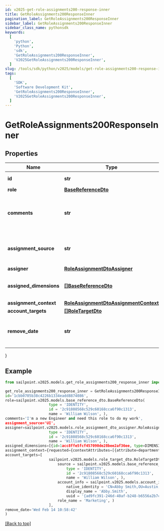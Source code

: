 ```yaml
---
id: v2025-get-role-assignments200-response-inner
title: GetRoleAssignments200ResponseInner
pagination_label: GetRoleAssignments200ResponseInner
sidebar_label: GetRoleAssignments200ResponseInner
sidebar_class_name: pythonsdk
keywords:
  [
    'python',
    'Python',
    'sdk',
    'GetRoleAssignments200ResponseInner',
    'V2025GetRoleAssignments200ResponseInner',
  ]
slug: /tools/sdk/python/v2025/models/get-role-assignments200-response-inner
tags:
  [
    'SDK',
    'Software Development Kit',
    'GetRoleAssignments200ResponseInner',
    'V2025GetRoleAssignments200ResponseInner',
  ]
---
```


# GetRoleAssignments200ResponseInner

## Properties

| Name | Type | Description | Notes |
| --- | --- | --- | --- |
| **id** | **str** | Assignment Id | [optional] |
| **role** | [**BaseReferenceDto**](base-reference-dto) |  | [optional] |
| **comments** | **str** | Comments added by the user when the assignment was made | [optional] |
| **assignment_source** | **str** | Source describing how this assignment was made | [optional] |
| **assigner** | [**RoleAssignmentDtoAssigner**](role-assignment-dto-assigner) |  | [optional] |
| **assigned_dimensions** | [**[]BaseReferenceDto**](base-reference-dto) | Dimensions assigned related to this role | [optional] |
| **assignment_context** | [**RoleAssignmentDtoAssignmentContext**](role-assignment-dto-assignment-context) |  | [optional] |
| **account_targets** | [**[]RoleTargetDto**](role-target-dto) |  | [optional] |
| **remove_date** | **str** | Date that the assignment will be removed | [optional] |

}

## Example

```python
from sailpoint.v2025.models.get_role_assignments200_response_inner import GetRoleAssignments200ResponseInner

get_role_assignments200_response_inner = GetRoleAssignments200ResponseInner(
id='1cbb0705b38c4226b1334eadd8874086',
role=sailpoint.v2025.models.base_reference_dto.BaseReferenceDto(
                    type = 'IDENTITY',
                    id = '2c91808568c529c60168cca6f90c1313',
                    name = 'William Wilson', ),
comments='I'm a new Engineer and need this role to do my work',
assignment_source='UI',
assigner=sailpoint.v2025.models.role_assignment_dto_assigner.RoleAssignmentDto_assigner(
                    type = 'IDENTITY',
                    id = '2c91808568c529c60168cca6f90c1313',
                    name = 'William Wilson', ),
assigned_dimensions=[{id=1acc8ffe5fcf457090de28bee2af36ee, type=DIMENSION, name=Northeast region}],
assignment_context={requested={contextAttributes=[{attribute=department, value=Engineering, derived=false}]}, matched=[{id=e7697a1e96d04db1ac7b0f4544915d2c, type=DIMENSION, name=Engineer}], computedDate=Wed Feb 14 10:58:42},
account_targets=[
                    sailpoint.v2025.models.role_target_dto.RoleTargetDto(
                        source = sailpoint.v2025.models.base_reference_dto.BaseReferenceDto(
                            type = 'IDENTITY',
                            id = '2c91808568c529c60168cca6f90c1313',
                            name = 'William Wilson', ),
                        account_info = sailpoint.v2025.models.account_info_dto.AccountInfoDto(
                            native_identity = 'CN=Abby Smith,OU=Austin,OU=Americas,OU=Demo,DC=seri,DC=acme,DC=com',
                            display_name = 'Abby.Smith',
                            uuid = '{ad9fc391-246d-40af-b248-b6556a2b7c01}', ),
                        role_name = 'Marketing', )
                    ],
remove_date='Wed Feb 14 10:58:42'
)

```

[[Back to top]](#)
